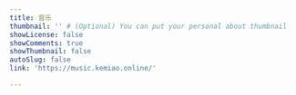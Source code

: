 ```yaml
---
title: 音乐
thumbnail: '' # (Optional) You can put your personal about thumbnail
showLicense: false
showComments: true
showThumbnail: false
autoSlug: false
link: 'https://music.kemiao.online/'

---
```

